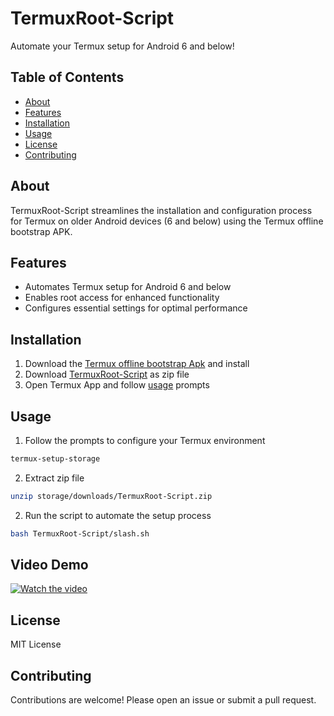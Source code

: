 # TermuxRoot-Script

Automate your Termux setup for Android 6 and below!

## Table of Contents

* [About](#about)
* [Features](#features)
* [Installation](#installation)
* [Usage](#usage)
* [License](#license)
* [Contributing](#contributing)

## About

TermuxRoot-Script streamlines the installation and configuration process for Termux on older Android devices (6 and below) using the Termux offline bootstrap APK.

## Features

* Automates Termux setup for Android 6 and below
* Enables root access for enhanced functionality
* Configures essential settings for optimal performance

## Installation

1. Download the [Termux offline bootstrap Apk](https://archive.org/download/termux-repositories-legacy/termux-v0.79-offline-bootstraps.apk) and install
2. Download [TermuxRoot-Script](https://github.com/cyb27frozen/TermuxRoot/archive/refs/heads/Script.zip) as zip file
3. Open Termux App and follow [usage](#usage) prompts

## Usage

1. Follow the prompts to configure your Termux environment
```bash
termux-setup-storage
```
2. Extract zip file
```bash
unzip storage/downloads/TermuxRoot-Script.zip
```
2. Run the script to automate the setup process
```bash
bash TermuxRoot-Script/slash.sh
```

## Video Demo

[![Watch the video](https://media.tenor.com/t29YYCzYklQAAAAM/cli-k-me-by-mohonta-click-me-lc-mohonta.gif)](https://youtu.be/XYpnoNAPYas?si=uatJCpQGzlRg33HY)

## License

MIT License

## Contributing

Contributions are welcome! Please open an issue or submit a pull request.
